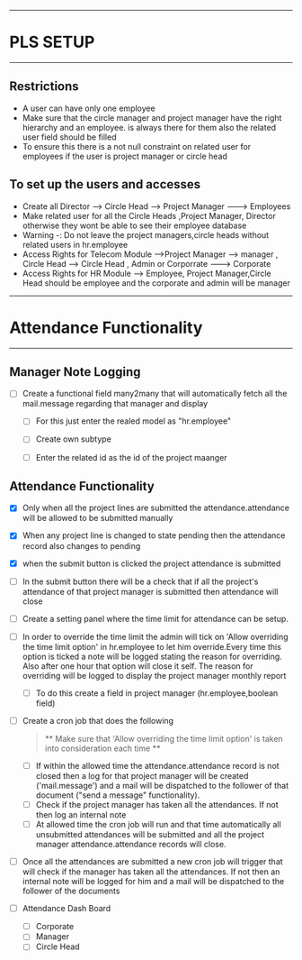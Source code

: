 -----------------
# PLS SETUP
--------------

## Restrictions

- A user can have only one employee
-  Make sure that the circle manager and project manager have the right hierarchy and an employee. is always there for them also the related user field should be filled
-  To ensure this there is a not null constraint on related user for employees if the user is project manager or circle head 

## To set up the users and accesses


-  Create all Director --> Circle Head --> Project Manager ---> Employees
-  Make related user for all the Circle Heads ,Project Manager, Director otherwise they wont be able to see their employee database
-  Warning -: Do not leave the project managers,circle heads without related users in hr.employee
-  Access Rights for Telecom Module -->Project Manager --> manager , Circle Head --> Circle Head , Admin or Corporrate ---> Corporate
-  Access Rights for HR Module --> Employee, Project Manager,Circle Head should be employee and the corporate and admin will be manager

----------------------------------------
# Attendance Functionality
--------------------------------

## Manager Note Logging
- [ ] Create a functional field many2many that will automatically fetch all the mail.message regarding that manager and display
	- [ ] For this just enter the realed model as "hr.employee"
	- [ ] Create own subtype 
	- [ ] Enter the related id as the id of the project maanger 


## Attendance Functionality

- [x] Only when all the project lines are submitted the attendance.attendance will be allowed to be submitted manually
- [x] When any project line is changed to state pending then the attendance record also changes to pending 
 
- [x] when the submit button is clicked the project attendance is submitted

- [ ] In the submit button there will be a check that if all the project's attendance of that project manager is submitted then attendance will close 

- [ ] Create a setting panel where the time limit for attendance can be setup.

- [ ] In order to override the time limit the admin will tick on 'Allow overriding the time limit option' in hr.employee to let him override.Every time this option is ticked a note will be logged stating the reason for overriding. Also after one hour that option will close it self. The reason for overriding will be logged to display the project manager monthly report
	- [ ] To do this create a field in project manager (hr.employee,boolean field)

- [ ] Create a cron job that does the following
	> ** Make sure that 'Allow overriding the time limit option' is taken into consideration each time ** 
	- [ ] If within the allowed time the attendance.attendance record is not closed then a log for that project manager will be created ('mail.message') and a mail will be dispatched to the follower of that document ("send a message" functionality).
	- [ ] Check if the project manager has taken all the attendances. If not then log an internal note 
    - [ ] At allowed time the cron job will run and that time automatically all unsubmitted attendances will be submitted and all the project manager attendance.attendance records will close.

- [ ] Once all the attendances are submitted a new cron job will trigger that will check if the manager has taken all the attendances. If not then an internal note will be logged for him and a mail will be dispatched to the follower of the documents

- [ ] Attendance Dash Board 
	- [ ] Corporate
	- [ ] Manager
	- [ ] Circle Head  